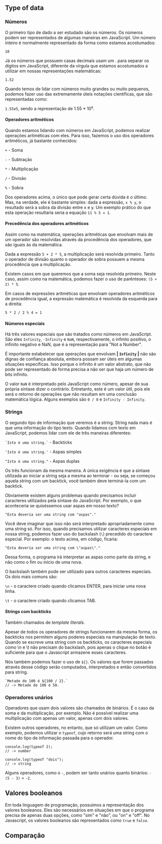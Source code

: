 ## Type of data

### Números

O primeiro tipo de dado a ser estudado são os números. Os números podem ser representados de algumas maneiras em JavaScript. Um número inteiro é normalmente representado da forma como estamos acostumados:

```10```

Já os números que possuem casas decimais usam um . para separar os dígitos em JavaScript, diferente da vírgula que estamos acostumados a utilizar em nossas representações matemáticas:

```1.52```

Quando temos de lidar com números muito grandes ou muito pequenos, podemos fazer uso das extremamente úteis notações científicas, que são representadas como:

```1.55e5```, sendo a representação de 1.55 * 10⁵.

#### Operadores aritméticos

Quando estamos lidando com números em JavaScript, podemos realizar operações aritméticas com eles. Para isso, fazemos o uso dos operadores aritméticos, já bastante conhecidos:

```+``` - Soma

```-``` - Subtração

```*``` - Multiplicação

```/``` - Divisão

```%``` - Sobra

Dos operadores acima, o único que pode gerar certa dúvida é o último. Mas, na verdade, ele é bastante simples: dada a expressão, ```x % y```, o resultado será a sobra da divisão entre x e y. Um exemplo prático do que esta operação resultaria seria a equação ```11 % 5 = 1```.

#### Precedência dos operadores aritméticos

Assim como na matemática, operações aritméticas que envolvam mais de um operador são resolvidas através da procedência dos operadores, que são iguais às da matemática.

Dada a expressão ```5 + 2 * 5```, a multiplicação será resolvida primeiro. Tanto o operador de divisão quanto o operador de sobra possuem a mesma procedência que a multiplicação.

Existem casos em que queremos que a soma seja resolvida primeiro. Neste caso, assim como na matemática, podemos fazer o uso de parênteses: ```(5 + 2) * 5```.

Em casos de expressões aritméticas que envolvam operadores aritméticos de procedência igual, a expressão matemática é resolvida da esquerda para a direita:

```5 * 2 / 2 % 4 = 1```

#### Números especiais

Há três valores especiais que são tratados como números em JavaScript. São eles ```Infinity```, ```-Infinity``` e ```NaN```, respectivamente, o infinito positivo, o infinito negativo e NaN, que é a representação para "Not a Number".

É importante estabelecer que operações que envolvam **| ```Infinity``` |** não são dignas de confiança absoluta, embora possam ser úteis em algumas situações específicas. Isso porque o infinito é um valor abstrato, que não pode ser representado de forma precisa a não ser que haja um número de bits infinito.

O valor ```NaN``` é interpretado pelo JavaScript como número, apesar de sua própria sintaxe dizer o contrário. Entretanto, este é um valor útil, pois ele será o retorno de operações que não resultam em uma conclusão matemática lógica. Alguns exemplos são ```0 / 0``` e ```Infinity - Infinity```.

### Strings

O segundo tipo de informação que veremos é a string. String nada mais é que uma informação do tipo texto. Quando lidamos com texto em JavaScript, podemos lidar com ele de três maneiras diferentes:

``` `Isto é uma string.` ``` - Backticks

``` 'Isto é uma string.' ``` - Aspas simples

``` "Isto é uma string." ``` - Aspas duplas

Os três funcionam da mesma maneira. A única exigência é que a sintaxe utilizada ao iniciar a string seja a mesma ao terminar - ou seja, se começou aquela string com um backtick, você também deve terminá-la com um backtick.

Obviamente existem alguns problemas quando precisamos incluir caracteres utilizados pela sintaxe do JavaScript. Por exemplo, o que aconteceria se quiséssemos usar aspas em nosso texto?

```"Esta deveria ser uma string com "aspas"."```

Você deve imaginar que isso não será interpretado apropriadamente como uma string só. Por isso, quando precisamos utilizar caracteres especiais em nossa string, podemos fazer uso do backslash (```\```) precedido do caractere especial. Por exemplo: o texto acima, em código, ficaria:

```"Esta deveria ser uma string com \"aspas\"."```

Dessa forma, o programa irá interpretar as aspas como parte da string, e não como o fim ou início de uma nova.

O backslash também pode ser utilizado para outros caracteres especiais. Os dois mais comuns são:

```\n``` - o caractere criado quando clicamos ENTER, para iniciar uma nova linha.

```\t``` - o caractere criado quando clicamos TAB.

#### Strings com backticks

Também chamados de _template literals_.

Apesar de todos os operadores de strings funcionarem da mesma forma, os backticks nos permitem alguns poderes especiais na manipulação de texto. Quando se escreve uma string com os backticks, os caracteres especiais como \n e \t não precisam do backslash, pois apenas o clique no botão é suficiente para que o Javascript armazene esses caracteres.

Nós também podemos fazer o uso de ```${}```. Os valores que forem passados através desse código serão computados, interpretados e então convertidos para string.

``` 
`Metade de 100 é ${100 / 2}.` 
// -> Metade de 100 é 50.
```

### Operadores unários

Operadores que usam dois valores são chamados de binários. É o caso da soma e da multiplicação, por exemplo. Não é possível realizar uma multiplicação com apenas um valor, apenas com dois valores.

Existem outros operadores, no entanto, que só utilizam um valor. Como exemplo, podemos utilizar o ```typeof```, cujo retorno será uma string com o nome do tipo de informação passada para o operador.

```
console.log(typeof 2);
// -> number

console.log(typeof "dois");
// -> string
```

Alguns operadores, como o ```-```, podem ser tanto unários quanto binários: ```- (5 - 3)``` = ```-2```.

## Valores booleanos

Em toda linguagem de programação, possuímos a representação dos valores booleanos. Eles são necessários em situações em que o programa precisa de apenas duas opções, como "sim" e "não", ou "on" e "off". No Javascript, os valores booleanos são representados como ```true``` e ```false```.

## Comparação
